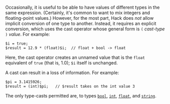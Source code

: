 Occasionally, it is useful to be able to have values of different types in the same expression.  (Certainly, it's common to want to mix 
integers and floating-point values.)  However, for the most part, Hack does *not* allow implicit conversion of one type to another.  Instead, 
it requires an explicit conversion, which uses the cast operator whose general form is `(` *cast-type* `)` *value*.  For example:

```Hack
$i = true;
$result = 12.9 * (float)$i;  // float + bool -> float
```

Here, the cast operator creates an unnamed value that is the `float` equivalent of `true` (that is, 1.0); `$i` itself is unchanged.

A cast can result in a loss of information.  For example:

```Hack
$pi = 3.1415926;
$result = (int)$pi;   // $result takes on the int value 3
```

The only type-casts permitted are, to types [`bool`](../types/type-conversion.md#conversion-to-bool), 
[`int`](../types/type-conversion.md#conversion-to-int), [`float`](../types/type-conversion.md#conversion-to-float), 
and [`string`](../types/type-conversion.md#conversion-to-string).
